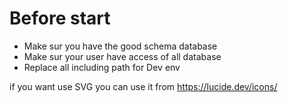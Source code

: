 # Before start

- Make sur you have the good schema database
- Make sur your user have access of all database
- Replace all including path for Dev env

if you want use SVG you can use it from https://lucide.dev/icons/
